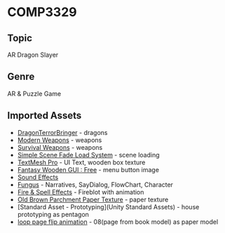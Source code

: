 # COMP3329

## Topic
AR Dragon Slayer

## Genre
AR & Puzzle Game

## Imported Assets
* [DragonTerrorBringer](https://assetstore.unity.com/packages/3d/characters/creatures/dragon-the-terror-bringer-pbr-77121) - dragons
* [Modern Weapons](http://devassets.com/assets/modern-weapons/) - weapons
* [Survival Weapons](http://devassets.com/assets/survival-weapons/) - weapons
* [Simple Scene Fade Load System](https://assetstore.unity.com/packages/tools/gui/simple-fade-scene-transition-system-81753) - scene loading
* [TextMesh Pro](https://assetstore.unity.com/packages/essentials/beta-projects/textmesh-pro-84126) - UI Text, wooden box texture
* [Fantasy Wooden GUI : Free](https://assetstore.unity.com/packages/2d/gui/fantasy-wooden-gui-free-103811) - menu button image
* [Sound Effects](https://freesound.org/)
* [Fungus](https://assetstore.unity.com/packages/templates/systems/fungus-34184) - Narratives, SayDialog, FlowChart, Character
* [Fire & Spell Effects](https://assetstore.unity.com/packages/vfx/particles/fire-explosions/fire-spell-effects-36825) - Fireblot with animation
* [Old Brown Parchment Paper Texture](http://www.myfreetextures.com/free-old-brown-vintage-parchment-paper-texture/) - paper texture
* [Standard Asset - Prototyping](Unity Standard Assets) - house prototyping as pentagon
* [loop page flip animation](https://www.turbosquid.com/3d-models/free-max-model-morph-loop-page-flip/446100) - 08(page from book model) as paper model
